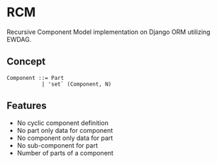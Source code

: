 # RCM
Recursive Component Model implementation on Django ORM utilizing EWDAG.

## Concept
```bnf
Component ::= Part
           | 'set` (Component, N)
```

## Features
- No cyclic component definition
- No part only data for component
- No component only data for part
- No sub-component for part
- Number of parts of a component